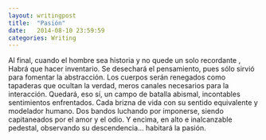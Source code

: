 ```yaml
---
layout: writingpost
title:  "Pasión"
date:   2014-08-10 23:59:59
categories: Writing
---
```


Al final, cuando el hombre sea historia y no quede un solo recordante , Habrá que hacer inventario. Se desechará el pensamiento, pues sólo sirvió para fomentar la abstracción. Los cuerpos serán renegados como tapaderas que ocultan la verdad, meros canales necesarios para la interacción. Quedará, eso sí, un campo de batalla abismal, incontables sentimientos enfrentados. Cada brizna de vida con su sentido equivalente y modelador humano. Dos bandos luchando por imponerse, siendo capitaneados por el amor y el odio. Y encima, en alto e inalcanzable pedestal, observando su descendencia... habitará la pasión.  


